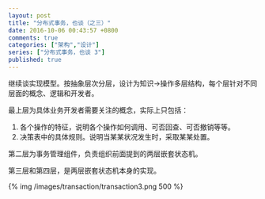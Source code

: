 ```yaml
---
layout: post
title: "分布式事务，也谈（之三）"
date: 2016-10-06 00:43:57 +0800
comments: true
categories: ["架构","设计"]
series: ["分布式事务，也谈 3"]
published: true
---
```




继续谈实现模型。按抽象层次分层，设计为知识→操作多层结构，每个层针对不同层面的概念、逻辑和开发者。

<!--more-->

最上层为具体业务开发者需要关注的概念，实际上只包括：

1. 各个操作的特征，说明各个操作如何调用、可否回查、可否撤销等等。
2. 决策表中的具体规则。说明当某某状况发生时，采取某某处置。

第二层为事务管理组件，负责组织前面提到的两层嵌套状态机。

第三层和第四层，是两层嵌套状态机本身的实现。



{% img  /images/transaction/transaction3.png 500 %}